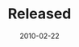 ---
layout: music 
title: "Released"
date: 2010-02-22 
description: "Music from the FREE Journey"
sc-permalink-url: "http://soundcloud.com/crdschurch/released"
audio: "http://s3.amazonaws.com/crossroads-media/music/audio/04%20Released.mp3"
audio-duration: "02:41"
src: "http://s3.amazonaws.com/crossroads-media/images/DefaultVideoImage.jpg"
---